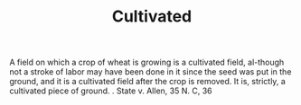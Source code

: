 ---
title: Cultivated
letter: C
permalink: "/definitions/bld-cultivated.html"
body: A field on which a crop of wheat is growing is a cultivated field, al-though
  not a stroke of labor may have been done in it since the seed was put in the ground,
  and it is a cultivated field after the crop is removed. It is, strictly, a cultivated
  piece of ground. . State v. Allen, 35 N. C, 36
published_at: '2018-07-07'
source: Black's Law Dictionary 2nd Ed (1910)
layout: post
---
